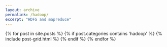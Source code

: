 ```yaml
---
layout: archive
permalink: /hadoop/
excerpt: "HDFS and mapreduce"
---
```


<div class="tiles">
{% for post in site.posts %}
	{% if post.categories contains 'hadoop' %}
		{% include post-grid.html %}
	{% endif %}
{% endfor %}
</div><!-- /.tiles -->
